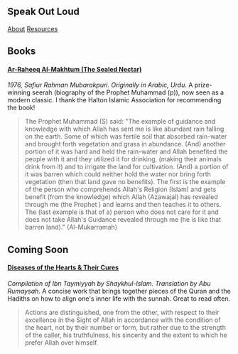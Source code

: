 ## Speak Out Loud

[About](https://haqihaq2023.github.io/speak-out-loud/about)
[Resources](https://haqihaq2023.github.io/speak-out-loud/resources)

## Books

#### [Ar-Raheeq Al-Makhtum (The Sealed Nectar)](https://haqihaq2023.github.io/speak-out-loud/2024_sn_index.html)
*1976, Safiur Rahman Mubarakpuri. Originally in Arabic, Urdu*. A prize-winning seerah (biography of the Prophet Muhammad (p)), now seen as a modern classic. I thank the Halton Islamic Association for recommending the book!
> The Prophet Muhammad (S) said: "The example of guidance and knowledge with which Allah has sent me is like abundant rain falling on the earth. Some of which was fertile soil that absorbed rain-water and brought forth vegetation and grass in abundance. (And) another portion of it was hard and held the rain-water and Allah benefited the people with it and they utilized it for drinking, (making their animals drink from it) and to irrigate the land for cultivation. (And) a portion of it was barren which could neither hold the water nor bring forth vegetation (then that land gave no benefits). The first is the example of the person who comprehends Allah's Religion (Islam) and gets benefit (from the knowledge) which Allah (Azawajal) has revealed through me (the Prophet ) and learns and then teaches it to others. The (last example is that of a) person who does not care for it and does not take Allah's Guidance revealed through me (he is like that barren land)." (Al-Mukarramah)

## Coming Soon

#### [Diseases of the Hearts & Their Cures](https://haqihaq2023.github.io/speak-out-loud/2024_dhc_index.html)
*Compilation of Ibn Taymiyyah by Shaykhul-Islam. Translation by Abu Rumaysah*. A concise work that brings together pieces of the Quran and the Hadiths on how to align one's inner life with the sunnah. Great to read often.
> Actions are distinguished, one from the other, with respect to their excellence in the Sight of Allah in accordance with the condition of the heart, not by their number or form, but rather due to the strength of the caller, his truthfulness, his sincerity and the extent to which he prefer Allah over himself. 